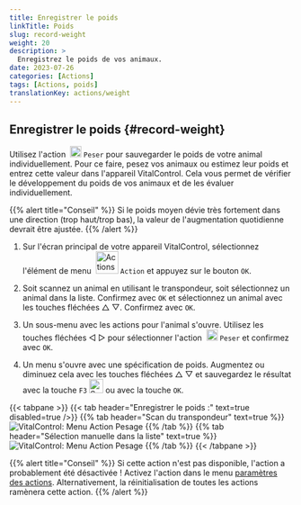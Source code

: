 ```yaml
---
title: Enregistrer le poids
linkTitle: Poids
slug: record-weight
weight: 20
description: >
  Enregistrez le poids de vos animaux.
date: 2023-07-26
categories: [Actions]
tags: [Actions, poids]
translationKey: actions/weight
---
```


## Enregistrer le poids {#record-weight}
Utilisez l'action &nbsp;<img src="/icons/actions/weight.svg" width="20" align="bottom" alt="Pesage" /> `Peser` pour sauvegarder le poids de votre animal individuellement. Pour ce faire, pesez vos animaux ou estimez leur poids et entrez cette valeur dans l'appareil VitalControl. Cela vous permet de vérifier le développement du poids de vos animaux et de les évaluer individuellement.

{{% alert title="Conseil" %}}
Si le poids moyen dévie très fortement dans une direction (trop haut/trop bas), la valeur de l'augmentation quotidienne devrait être ajustée.
{{% /alert %}}

1. Sur l'écran principal de votre appareil VitalControl, sélectionnez l'élément de menu &nbsp;<img src="/icons/actions.svg" width="40" align="bottom" alt="Actions" /> `Action` et appuyez sur le bouton `OK`.

2. Soit scannez un animal en utilisant le transpondeur, soit sélectionnez un animal dans la liste. Confirmez avec `OK` et sélectionnez un animal avec les touches fléchées △ ▽. Confirmez avec `OK`.

3. Un sous-menu avec les actions pour l'animal s'ouvre. Utilisez les touches fléchées ◁ ▷ pour sélectionner l'action &nbsp;<img src="/icons/actions/weight.svg" width="20" align="bottom" alt="Pesage" /> `Peser` et confirmez avec `OK`.

4. Un menu s'ouvre avec une spécification de poids. Augmentez ou diminuez cela avec les touches fléchées △ ▽ et sauvegardez le résultat avec la touche `F3` <img src="/icons/footer/save.svg" width="25" align="bottom" alt="Sauvegarder" /> ou avec la touche `OK`.

{{< tabpane >}}
{{< tab header="Enregistrer le poids :" text=true disabled=true />}}
{{% tab header="Scan du transpondeur" text=true %}}
  ![VitalControl: Menu Action Pesage](../images/weighing-scan.png "Pesage")
{{% /tab %}}
{{% tab header="Sélection manuelle dans la liste" text=true %}}
  ![VitalControl: Menu Action Pesage](../images/weighing.png "Pesage")
{{% /tab %}}
{{< /tabpane >}}

{{% alert title="Conseil" %}}
Si cette action n'est pas disponible, l'action a probablement été désactivée ! Activez l'action dans le menu [paramètres des actions](../setting/). Alternativement, la réinitialisation de toutes les actions ramènera cette action.
{{% /alert %}}
